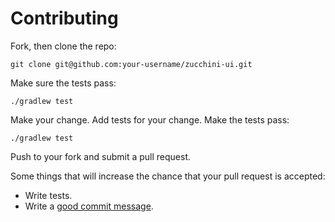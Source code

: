 Contributing
============

Fork, then clone the repo:

```
git clone git@github.com:your-username/zucchini-ui.git
```

Make sure the tests pass:

```
./gradlew test
```

Make your change. Add tests for your change. Make the tests pass:

```
./gradlew test
```



Push to your fork and submit a pull request.

Some things that will increase the chance that your pull request is accepted:

* Write tests.
* Write a [good commit message][commit].

[commit]: http://tbaggery.com/2008/04/19/a-note-about-git-commit-messages.html
